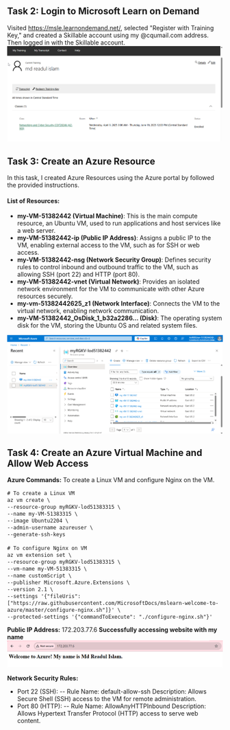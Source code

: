 
## Task 2: Login to Microsoft Learn on Demand
Visited https://msle.learnondemand.net/, selected "Register with Training Key," and created a Skillable account using my @cqumail.com address. Then logged in with the Skillable account.
![login_microsoft_learn_on_demand](images/week8-task2_login_microsoft_learn_on_demand.png)

## Task 3: Create an Azure Resource
In this task, I created Azure Resources using the Azure portal by followed the provided instructions.

#### List of Resources:
- **my-VM-51382442 (Virtual Machine)**: This is the main compute resource, an Ubuntu VM, used to run applications and host services like a web server.
- **my-VM-51382442-ip (Public IP Address)**: Assigns a public IP to the VM, enabling external access to the VM, such as for SSH or web access.
- **my-VM-51382442-nsg (Network Security Group)**: Defines security rules to control inbound and outbound traffic to the VM, such as allowing SSH (port 22) and HTTP (port 80).
- **my-VM-51382442-vnet (Virtual Network)**: Provides an isolated network environment for the VM to communicate with other Azure resources securely.
- **my-vm-51382442625_z1 (Network Interface)**: Connects the VM to the virtual network, enabling network communication.
- **my-VM-51382442_OsDisk_1_b32a2286... (Disk)**: The operating system disk for the VM, storing the Ubuntu OS and related system files.

![list_of_resources](images/week8-task3_list_of_resources.png)

## Task 4: Create an Azure Virtual Machine and Allow Web Access
**Azure Commands:** To create a Linux VM and configure Nginx on the VM.
```
# To create a Linux VM
az vm create \
--resource-group myRGKV-lod51383315 \
--name my-VM-51383315 \
--image Ubuntu2204 \
--admin-username azureuser \
--generate-ssh-keys

# To configure Nginx on VM
az vm extension set \
--resource-group myRGKV-lod51383315 \
--vm-name my-VM-51383315 \
--name customScript \
--publisher Microsoft.Azure.Extensions \
--version 2.1 \
--settings '{"fileUris":["https://raw.githubusercontent.com/MicrosoftDocs/mslearn-welcome-to-azure/master/configure-nginx.sh"]}' \
--protected-settings '{"commandToExecute": "./configure-nginx.sh"}'
```
**Public IP Address:** 172.203.77.6
**Successfully accessing website with my name**
![created_resource](images/week8-task4-accessing_web.png)

**Network Security Rules:**
- Port 22 (SSH):
-- Rule Name: default-allow-ssh
  Description: Allows Secure Shell (SSH) access to the VM for remote administration.
- Port 80 (HTTP):
-- Rule Name: AllowAnyHTTPInbound
  Description: Allows Hypertext Transfer Protocol (HTTP) access to serve web content.
